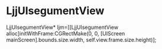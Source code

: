# LjjUIsegumentView
LjjUIsegumentView* ljm=[[LjjUIsegumentView alloc]initWithFrame:CGRectMake(0, 0, [UIScreen mainScreen].bounds.size.width, self.view.frame.size.height)];
